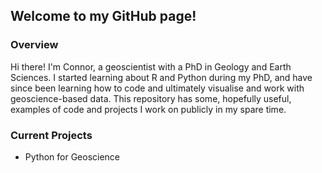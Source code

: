 ## Welcome to my GitHub page!

### Overview
Hi there! I'm Connor, a geoscientist with a PhD in Geology and Earth Sciences. I started learning about R and Python during my PhD, and have since been learning how to code and ultimately visualise and work with geoscience-based data. This repository has some, hopefully useful, examples of code and projects I work on publicly in my spare time.

### Current Projects
- Python for Geoscience

<!--
**connordgeo/connordgeo** is a ✨ _special_ ✨ repository because its `README.md` (this file) appears on your GitHub profile.

Here are some ideas to get you started:

- 🔭 I’m currently working on ...
- 🌱 I’m currently learning ...
- 👯 I’m looking to collaborate on ...
- 🤔 I’m looking for help with ...
- 💬 Ask me about ...
- 📫 How to reach me: ...
- 😄 Pronouns: ...
- ⚡ Fun fact: ...
-->
